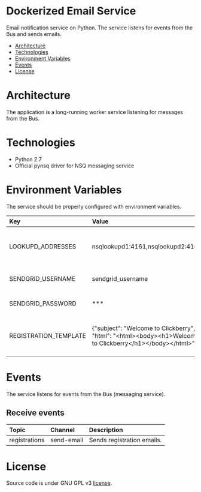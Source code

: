 # Dockerized Email Service
Email notification service on Python. The service listens for events from the Bus and sends emails.

* [Architecture](#architecture)
* [Technologies](#technologies)
* [Environment Variables](#environment-variables)
* [Events](#events)
* [License](#license)

# Architecture
The application is a long-running worker service listening for messages from the Bus.

# Technologies
* Python 2.7
* Official pynsq driver for NSQ messaging service

# Environment Variables
The service should be properly configured with environment variables.

Key | Value | Description
:-- | :-- | :-- 
LOOKUPD_ADDRESSES | nsqlookupd1:4161,nsqlookupd2:4161 | TCP addresses for nsqlookupd instances.
SENDGRID_USERNAME | sendgrid_username | Sendgrid account user name.
SENDGRID_PASSWORD | *** | Sendgrid account password.
REGISTRATION_TEMPLATE | {"subject": "Welcome to Clickberry", "html": "&lt;html&gt;&lt;body&gt;&lt;h1&gt;Welcome to Clickberry&lt;/h1&gt;&lt;/body&gt;&lt;/html&gt;"} | HTML template for registration email.

# Events
The service listens for events from the Bus (messaging service).

## Receive events

Topic | Channel | Description
:-- | :-- | :-- 
registrations | send-email | Sends registration emails.

# License
Source code is under GNU GPL v3 [license](LICENSE).
